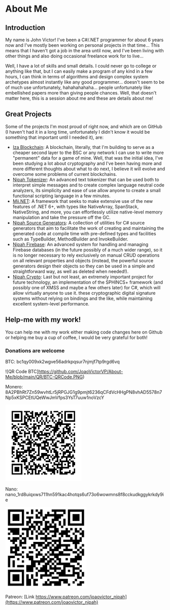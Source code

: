 # About Me

## Introduction
My name is John Victor! I've been a C#/.NET programmer for about 6 years now and I've mostly been working on personal projects in that time... This means that I haven't got a job in the area until now, and I've been living with other things and also doing occasional freelance work for to live...

Well, I have a lot of skills and small details. I could never go to college or anything like that, but I can easily make a program of any kind in a few hours, I can think in terms of algorithms and design complex system archetypes almost instantly like any good programmer... doesn't seem to be of much use unfortunately, hahahahahaha... people unfortunately like embellished papers more than giving people chances. Well, that doesn't matter here, this is a session about me and these are details about me!

## Great Projects
Some of the projects I'm most proud of right now, and which are on GitHub (I haven't had it in a long time, unfortunately I didn't know it would be something that important until I needed it), are:
 * [Iza Blockchain](https://github.com/JoaoVictorVP/Iza-Blockchain): A blockchain, literally, that I'm building to serve as a cheaper second layer to the BSC or any network I can use to write more "permanent" data for a game of mine. Well, that was the initial idea, I've been studying a lot about cryptography and I've been having more and more different thoughts about what to do next, I believe it will evolve and overcome some problems of current blockchains.
 * [Nipah Tokenizer](https://github.com/JoaoVictorVP/Nipah-Tokenizer): An advanced text tokenizer that can be used both to interpret simple messages and to create complex language neutral code analyzers, its simplicity and ease of use allow anyone to create a small functional scripting language in a few minutes.
 * [Mii.NET](https://github.com/JoaoVictorVP/Mii.NET): A framework that seeks to make extensive use of the new features of .NET 6+, with types like NativeArray, SpanStack, NativeString, and more, you can effortlessly utilize native-level memory manipulation and take the pressure off the GC.
 * [Nipah Source Generators](https://github.com/JoaoVictorVP/NipahSourceGenerators): A collection of utilities for C# source generators that aim to facilitate the work of creating and maintaining the generated code at compile time with pre-defined types and facilities such as TypeBuilder, MethodBuilder and InvokeBuilder.
 * [Nipah Firebase](https://github.com/JoaoVictorVP/NipahFirebase): An advanced system for handling and managing Firebase databases (in the future possibly of a much wider range), so it is no longer necessary to rely exclusively on manual CRUD operations on all relevant properties and objects (instead, the powerful source generators design their objects so they can be used in a simple and straightforward way, as well as deleted when needed!).
 * [Nipah Crypto](https://github.com/JoaoVictorVP/NipahCrypto): Last but not least, an extremely important project for future technology, an implementation of the SPHINCS+ framework (and possibly one of XMSS and maybe a few others later) for C#, which will allow virtually anyone to use it. these cryptographic digital signature systems without relying on bindings and the like, while maintaining excellent system-level performance.

## Help-me with my work!
You can help me with my work either making code changes here on Github or helping me buy a cup of coffee, I would be very grateful for both!

### Donations are welcome
BTC: bc1qy009xk2wgve56adrkpqsur7njmjf7tp9rgd6vq

![QR Code BTC]https://github.com/JoaoVictorVP/About-Me/blob/main/QR/BTC-QRCode.PNG)

Monero: 8A2PBhRt7Zn59wvhtLr5jRPGJG1g9pmjt6236qCFdVcHHgPN8vhAD5578n7Np5xKSPCEtUQeWwJmVfps3YsT7uuw1noVzcY

![QR Code Monero](https://github.com/JoaoVictorVP/About-Me/blob/main/QR/Monero-QRCode.png)

Nano: nano_1rd8uiqxws711hn591kac4hotqs6uf73o6wowmns8f8cckudkggykrkdy9ie

![QR Code Nano](https://github.com/JoaoVictorVP/About-Me/blob/main/QR/Nano-QRCode.jpg)

Patreon: [Link https://www.patreon.com/joaovictor_nipah](https://www.patreon.com/joaovictor_nipah)

